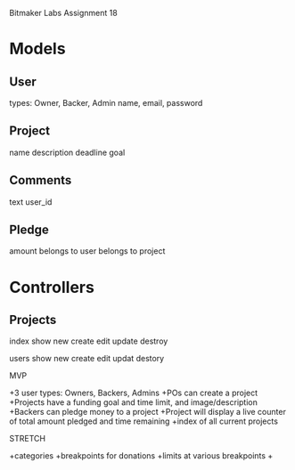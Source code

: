 Bitmaker Labs Assignment 18


Models
======

User
----
types: Owner, Backer, Admin
name, email, password 

Project
-------
name
description
deadline
goal

Comments
--------
text
user_id

Pledge
------
amount
belongs to user
belongs to project

Controllers
===========

Projects
--------
index show new create edit update destroy

users
show new create edit updat destory


MVP

+3 user types: Owners, Backers, Admins
+POs can create a project 
+Projects have a funding goal and time limit, and image/description
+Backers can pledge money to a project
+Project will display a live counter of total amount pledged and time remaining
+index of all current projects

STRETCH

+categories
+breakpoints for donations
+limits at various breakpoints
+